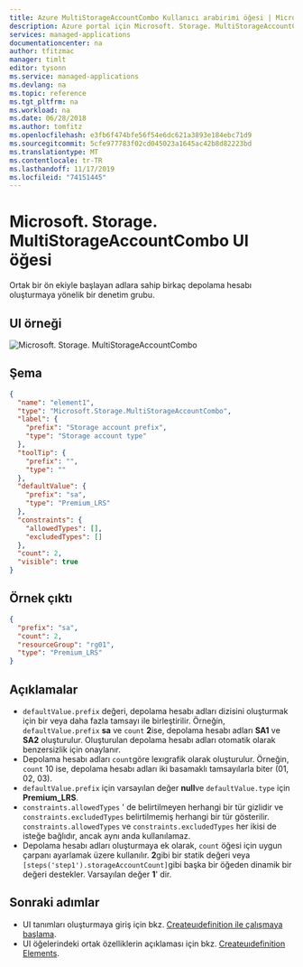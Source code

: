 ```yaml
---
title: Azure MultiStorageAccountCombo Kullanıcı arabirimi öğesi | Microsoft Docs
description: Azure portal için Microsoft. Storage. MultiStorageAccountCombo UI öğesini açıklar.
services: managed-applications
documentationcenter: na
author: tfitzmac
manager: timlt
editor: tysonn
ms.service: managed-applications
ms.devlang: na
ms.topic: reference
ms.tgt_pltfrm: na
ms.workload: na
ms.date: 06/28/2018
ms.author: tomfitz
ms.openlocfilehash: e3fb6f474bfe56f54e6dc621a3893e184ebc71d9
ms.sourcegitcommit: 5cfe977783f02cd045023a1645ac42b8d82223bd
ms.translationtype: MT
ms.contentlocale: tr-TR
ms.lasthandoff: 11/17/2019
ms.locfileid: "74151445"
---
```

# <a name="microsoftstoragemultistorageaccountcombo-ui-element"></a>Microsoft. Storage. MultiStorageAccountCombo UI öğesi

Ortak bir ön ekiyle başlayan adlara sahip birkaç depolama hesabı oluşturmaya yönelik bir denetim grubu.

## <a name="ui-sample"></a>UI örneği

![Microsoft. Storage. MultiStorageAccountCombo](./media/managed-application-elements/microsoft.storage.multistorageaccountcombo.png)

## <a name="schema"></a>Şema

```json
{
  "name": "element1",
  "type": "Microsoft.Storage.MultiStorageAccountCombo",
  "label": {
    "prefix": "Storage account prefix",
    "type": "Storage account type"
  },
  "toolTip": {
    "prefix": "",
    "type": ""
  },
  "defaultValue": {
    "prefix": "sa",
    "type": "Premium_LRS"
  },
  "constraints": {
    "allowedTypes": [],
    "excludedTypes": []
  },
  "count": 2,
  "visible": true
}
```

## <a name="sample-output"></a>Örnek çıktı

```json
{
  "prefix": "sa",
  "count": 2,
  "resourceGroup": "rg01",
  "type": "Premium_LRS"
}
```

## <a name="remarks"></a>Açıklamalar

- `defaultValue.prefix` değeri, depolama hesabı adları dizisini oluşturmak için bir veya daha fazla tamsayı ile birleştirilir. Örneğin, `defaultValue.prefix` **sa** ve `count` **2**ise, depolama hesabı adları **SA1** ve **SA2** oluşturulur. Oluşturulan depolama hesabı adları otomatik olarak benzersizlik için onaylanır.
- Depolama hesabı adları `count`göre lexıgrafik olarak oluşturulur. Örneğin, `count` 10 ise, depolama hesabı adları iki basamaklı tamsayılarla biter (01, 02, 03).
- `defaultValue.prefix` için varsayılan değer **null**ve `defaultValue.type` için **Premium_LRS**.
- `constraints.allowedTypes` ' de belirtilmeyen herhangi bir tür gizlidir ve `constraints.excludedTypes` belirtilmemiş herhangi bir tür gösterilir. `constraints.allowedTypes` ve `constraints.excludedTypes` her ikisi de isteğe bağlıdır, ancak aynı anda kullanılamaz.
- Depolama hesabı adları oluşturmaya ek olarak, `count` öğesi için uygun çarpanı ayarlamak üzere kullanılır. **2**gibi bir statik değeri veya `[steps('step1').storageAccountCount]`gibi başka bir öğeden dinamik bir değeri destekler. Varsayılan değer **1**' dir.

## <a name="next-steps"></a>Sonraki adımlar

* UI tanımları oluşturmaya giriş için bkz. [Createuıdefinition ile çalışmaya başlama](create-uidefinition-overview.md).
* UI öğelerindeki ortak özelliklerin açıklaması için bkz. [Createuıdefinition Elements](create-uidefinition-elements.md).
